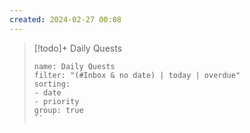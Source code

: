 ```yaml
---
created: 2024-02-27 00:08
---
```

> [!todo]+ Daily Quests  
>```todoist  
>name: Daily Quests  
>filter: "(#Inbox & no date) | today | overdue"  
>sorting:  
>- date  
>- priority  
>group: true  
>``